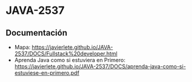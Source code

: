 # JAVA-2537

## Documentación

* Mapa: https://javierlete.github.io/JAVA-2537/DOCS/Fullstack%20developer.html
* Aprenda Java como si estuviera en Primero: https://javierlete.github.io/JAVA-2537/DOCS/aprenda-java-como-si-estuviese-en-primero.pdf
  
